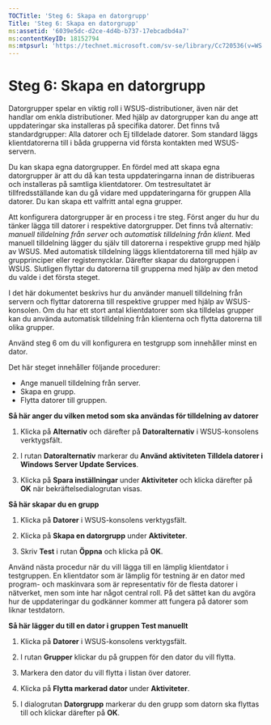 ```yaml
---
TOCTitle: 'Steg 6: Skapa en datorgrupp'
Title: 'Steg 6: Skapa en datorgrupp'
ms:assetid: '6039e5dc-d2ce-4d4b-b737-17ebcadbd4a7'
ms:contentKeyID: 18152794
ms:mtpsurl: 'https://technet.microsoft.com/sv-se/library/Cc720536(v=WS.10)'
---
```


Steg 6: Skapa en datorgrupp
===========================

Datorgrupper spelar en viktig roll i WSUS-distributioner, även när det handlar om enkla distributioner. Med hjälp av datorgrupper kan du ange att uppdateringar ska installeras på specifika datorer. Det finns två standardgrupper: Alla datorer och Ej tilldelade datorer. Som standard läggs klientdatorerna till i båda grupperna vid första kontakten med WSUS-servern.

Du kan skapa egna datorgrupper. En fördel med att skapa egna datorgrupper är att du då kan testa uppdateringarna innan de distribueras och installeras på samtliga klientdatorer. Om testresultatet är tillfredsställande kan du gå vidare med uppdateringarna för gruppen Alla datorer. Du kan skapa ett valfritt antal egna grupper.

Att konfigurera datorgrupper är en process i tre steg. Först anger du hur du tänker lägga till datorer i respektive datorgrupper. Det finns två alternativ: *manuell tilldelning från server* och *automatisk tilldelning från klient*. Med manuell tilldelning lägger du själv till datorerna i respektive grupp med hjälp av WSUS. Med automatisk tilldelning läggs klientdatorerna till med hjälp av grupprinciper eller registernycklar. Därefter skapar du datorgruppen i WSUS. Slutligen flyttar du datorerna till grupperna med hjälp av den metod du valde i det första steget.

I det här dokumentet beskrivs hur du använder manuell tilldelning från servern och flyttar datorerna till respektive grupper med hjälp av WSUS-konsolen. Om du har ett stort antal klientdatorer som ska tilldelas grupper kan du använda automatisk tilldelning från klienterna och flytta datorerna till olika grupper.

Använd steg 6 om du vill konfigurera en testgrupp som innehåller minst en dator.

Det här steget innehåller följande procedurer:

-   Ange manuell tilldelning från server.
-   Skapa en grupp.
-   Flytta datorer till gruppen.

**Så här anger du vilken metod som ska användas för tilldelning av datorer**
1.  Klicka på **Alternativ** och därefter på **Datoralternativ** i WSUS-konsolens verktygsfält.

2.  I rutan **Datoralternativ** markerar du **Använd aktiviteten Tilldela datorer i Windows Server Update Services**.

3.  Klicka på **Spara inställningar** under **Aktiviteter** och klicka därefter på **OK** när bekräftelsedialogrutan visas.

**Så här skapar du en grupp**
1.  Klicka på **Datorer** i WSUS-konsolens verktygsfält.

2.  Klicka på **Skapa en datorgrupp** under **Aktiviteter**.

3.  Skriv **Test** i rutan **Öppna** och klicka på **OK**.

Använd nästa procedur när du vill lägga till en lämplig klientdator i testgruppen. En klientdator som är lämplig för testning är en dator med program- och maskinvara som är representativ för de flesta datorer i nätverket, men som inte har något central roll. På det sättet kan du avgöra hur de uppdateringar du godkänner kommer att fungera på datorer som liknar testdatorn.

**Så här lägger du till en dator i gruppen Test manuellt**
1.  Klicka på **Datorer** i WSUS-konsolens verktygsfält.

2.  I rutan **Grupper** klickar du på gruppen för den dator du vill flytta.

3.  Markera den dator du vill flytta i listan över datorer.

4.  Klicka på **Flytta markerad dator** under **Aktiviteter**.

5.  I dialogrutan **Datorgrupp** markerar du den grupp som datorn ska flyttas till och klickar därefter på **OK**.

